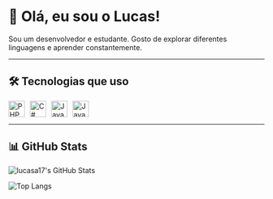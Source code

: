 # 👋 Olá, eu sou o Lucas!

Sou um desenvolvedor e estudante. Gosto de explorar diferentes linguagens e aprender constantemente.

---

## 🛠️ Tecnologias que uso

<div style="display: flex; flex-wrap: wrap; gap: 10px;">
  <img height="32" src="https://cdn.jsdelivr.net/gh/devicons/devicon/icons/php/php-original.svg" alt="PHP"/>
  <img height="32" src="https://cdn.jsdelivr.net/gh/devicons/devicon/icons/csharp/csharp-original.svg" alt="C#"/>
  <img height="32" src="https://cdn.jsdelivr.net/gh/devicons/devicon/icons/java/java-original.svg" alt="Java"/>
  <img height="32" src="https://cdn.jsdelivr.net/gh/devicons/devicon/icons/javascript/javascript-original.svg" alt="JavaScript"/>
</div>

---

## 📊 GitHub Stats

![lucasa17's GitHub Stats](https://github-readme-stats.vercel.app/api?username=lucasa17&show_icons=true&theme=default)

![Top Langs](https://github-readme-stats.vercel.app/api/top-langs/?username=lucasa17&layout=compact&theme=default)
